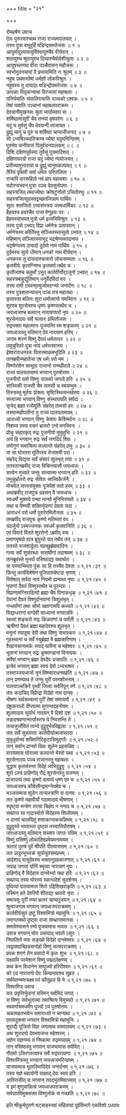 +++
title = "२१"

+++

रोमहर्षण उवाच  
ऐलः पुरूरवाश्चाथ राजा राज्यमपालयत् ।  
तस्य पुत्रा बभूवुर्हि षडिन्द्रसमतेजसः ॥ १ ॥  
आयुर्मायुरमावायुर्विश्वायुश्चैव वीर्यवान् ।  
शतायुश्च श्रुतायुश्च दिव्याश्चैवोर्वशीसुताः ॥ २ ॥  
आयुषस्तनया वीराः पञ्चैवासन् महौजसः ।  
स्वर्भानुतनयायां वै प्रभायामिति नः श्रुतम् ॥ ३ ॥  
नहुषः प्रथमस्तेषां धर्मज्ञो लोकविश्रुतः ।  
नहुषस्य तु दायादाः षडिन्द्रोपमतेजसः ॥ ४ ॥  
उत्पन्नाः पितृकन्यायां विरजायां महाबलाः ।  
यतिर्ययातिः संयातिरायातिः पञ्चको ऽश्वकः ॥ ५ ॥  
तेषां ययातिः पञ्चानां महाबलपराक्रमः ।  
देवयानीमुखनसः सुतां भार्यामवाप सः ।  
शर्मिष्ठामासुरीं चैव तनयां वृषपर्वणः ॥ ६ ॥  
यदुं च तुर्वसुं चैव देवयानी व्यजायत ।  
द्रुह्युं चानुं च पूरुं च शर्मिष्ठा चाप्यजीजनत् ॥ ७ ॥  
सो ऽभ्यषिञ्चदतिक्रम्य ज्येष्ठं यदुमनिन्दितम् ।  
पुरुमेव कनीयासं पितुर्वचनपालकम् ॥ ८ ॥  
दिशि दक्षिणपूर्वस्यां तुर्वसुं पुत्रमादिशत् ।  
दक्षिणापरयो राजा यदुं ज्येष्ठं न्ययोजयत् ।  
प्रतीच्यामुत्तारायां च द्रुह्युं चानुमकल्पयत् ॥ ९ ॥  
तैरियं पृथिवी सर्वा धर्मतः परिपालिता ।  
राजापि दारसहितो नवं प्राप महायशाः ॥ १० ॥  
यदोरप्यभवन् पुत्राः पञ्च देवसुतोपमाः ।  
सहस्त्रजित् तथाज्येष्ठः क्रोषटुर्नालो ऽजितोरघुः ॥ ११ ॥  
सहस्त्रजित्सुतस्तद्वच्छतजिन्नाम पार्थिवः ।  
सुताः शतजितो ऽप्यासंस्त्रयः परमधार्मिकाः ॥ १२ ॥  
हैहयश्च हयश्चैव राजा वेणुहयः परः ।  
हैहयस्याभवत् पुत्रो धर्म इत्यभिविश्रुतः ॥ १३ ॥  
तस्य पुत्रो ऽभवद् विप्रा धर्मनेत्रः प्रतापवान् ।  
धर्मनेत्रस्य कीर्तिस्तु सञ्जितस्तत्सुतो ऽभवत् ॥ १४ ॥  
महिष्मान् सञ्जितस्याभूद् भद्रश्रेण्यस्तदन्वयः ।  
भद्रश्रेण्यस्य दायादो दुर्दमो नाम पार्थिवः ॥ १५ ॥  
दुर्दमस्य सुतो धीमान् धनको नाम वीर्यवान् ।  
धनकस्य तु दायादाश्चत्वारो लोकसम्मताः ॥ १६ ॥  
कृतवीर्यः कृताग्निश्च कृतवर्मा तथैव च ।  
कृतौजाश्च चतुर्थो ऽभूत् कार्तवीर्योर्ऽजुनो ऽभवत् ॥ १७ ॥  
सहस्त्रबाहुर्द्युतिमान् धनुर्वेदविदां वरः ।  
तस्य रामो ऽभवन्मृत्युर्जामदग्न्यो जनार्दनः ॥ १८ ॥  
तस्य पुत्रशतान्यासन् पञ्च तत्र महारथाः ।  
कृतास्त्रा बलिनः शूरा धर्मात्मानो नमस्विनः ॥ १९ ॥  
शूरश्च शूरसेनश्च धृष्णः कृष्णस्तथैव च ।  
जयध्वजश्च बलवान् नारायणपरो नृपः ॥ २० ॥  
शूरसेनादयः सर्वे चत्वारः प्रथितौजसः ।  
रुद्रभक्ता महात्मानः पूजयन्ति स्म शङ्करम् ॥ २१ ॥  
जयध्वजस्तु मतिमान् देवं नारायणं हरिम् ।  
जगाम शरणं विष्णुं दैवतं धर्मतत्परः ॥ २२ ॥  
तमूचुरितरे पुत्रा नायं धर्मस्तवानघ ।  
ईश्वराराधनरतः पितास्माकमभूदिति ॥ २३ ॥  
तानब्रवीन्महातेजा एष धर्मः परो मम ।  
विष्णोरंशेन सम्भूता राजानो यन्महीतले ॥ २४ ॥  
राज्यं पालयतावश्यं भगवान् पुरुषोत्तमः ।  
पूजनीयो यतो विष्णुः पालको जगतो हरिः ॥ २५ ॥  
सात्त्विकी राजसी चैव तामसी च स्वयम्भुवः ।  
तिस्त्रस्तु मूर्तयः प्रोक्ताः सृष्टिस्थित्यन्तहेतवः ॥ २६ ॥  
सत्त्वात्मा भगवान् विष्णुः संस्थापयति सर्वदा ।  
सृजेद् ब्रह्मा रजोमूर्तिः संहरेत् तामसो हरः ॥ २७ ॥  
तस्मान्महीपतीनां तु राज्यं पालयतामयम् ।  
आराध्यो भगवान् विष्णुः केशवः केशिमर्दनः ॥ २८ ॥  
निशम्य तस्य वचनं भ्रातरो ऽन्ये मनस्विनः ।  
प्रोचुः संहारकृद् रुद्रः पूजनीयो मुमुक्षुभिः ॥ २९ ॥  
अयं हि भगवान् रुद्रः सर्वं जगदिदं शिवः ।  
तमोगुणं समाश्रित्य कल्पान्ते संहरेत् प्रभुः ॥ ३० ॥  
या सा घोरतरा मूर्तिरस्य तेजामयी परा ।  
संहरेद् विद्यया सर्वं संसारं शूलभृत् तया ॥ ३१ ॥  
ततस्तानब्रवीद् राजा विचिन्त्यासौ जयध्वजः ।  
सत्त्वेन मुच्यते जन्तुः सत्त्वात्मा भगवान् हरिः ॥ ३२ ॥  
तमूचुर्भ्रातरो रुद्रः सेवितः सात्त्विकैर्जनैः ।  
मोचयेत् सत्त्वसंयुक्तः पूजयेशं ततो हरम् ॥ ३३ ॥  
अथाब्रवीद् राजपुत्रः प्रहसन् वै जयध्वजः ।  
स्वधर्मो मुक्तये पन्था नान्यो मुनिभिरष्यते ॥ ३४ ॥  
तथा च वैष्णवी शक्तिर्नृपाणां देवता सदा ।  
आराधनं परो धर्मो पुरारेरमितौजसः ॥ ३५ ॥  
तमब्रवीद् राजपुत्रः कृष्णो मतिमतां वरः ।  
यदर्जुनो ऽस्मज्जनकः स्वधर्मं कृतवानिति ॥ ३६ ॥  
एवं विवादे वितते शूरसेनो ऽब्रवीद् वचः ।  
प्रमाणमृषयो ह्यत्र ब्रूयुस्ते यत् तथैव तत् ॥ ३७ ॥  
ततस्ते राजशार्दूलाः पप्रच्छुर्ब्रह्मवादिनः ।  
गत्वा सर्वे सुसंरब्धाः सप्तर्षोणां तदाश्रमम् ॥ ३८ ॥  
तानब्रुवंस्ते मुनयो वसिष्ठाद्या यथार्थतः ।  
या यस्याभिमता पुंसः सा हि तस्यैव देवता ॥ १,२१।३९ ॥  
किन्तु कार्यविशेषेण पूजिताश्चेष्टदा नृणाम् ।  
विशेषात् सर्वदा नायं नियमो ह्यन्यथा नृपाः ॥ १,२१।४० ॥  
नृपाणां दैवतं विष्णुस्तथैव च पुरन्दरः ।  
विप्राणामग्निरादित्यो ब्रह्मा चैव पिनाकधृक् ॥ १,२१।४१ ॥  
देवानां दैवतं विष्णुर्दानवानां त्रिशूलभृत् ।  
गन्धर्वाणां तथा सोमो यक्षाणामपि कथ्यते ॥ १,२१।४२ ॥  
विद्याधराणां वाग्देवी साध्यानां भगवान्रविः ।  
रक्षसां शङ्करो रुद्रः किन्नराणां च पार्वती ॥ १,२१।४३ ॥  
ऋषीणां दैवतं ब्रह्मा महादेवश्च शूलभृत् ।  
मनूनां स्यादुमा देवी तथा विष्णुः सभास्करः ॥ १,२१।४४ ॥  
गृहस्थानां च सर्वे स्युर्ब्रह्मा वै ब्रह्मचारिणाम् ।  
वैखानसानामर्कः स्याद् यतीनां च महेश्वरः ॥ १,२१।४५ ॥  
भूतानां भगवान् रुद्रः कूष्माण्डानां विनायकः ।  
सर्वेषां भगवान् ब्रह्मा देवदेवः प्रजापतिः ॥ १,२१।४६ ॥  
इत्येवं भगवान् ब्रह्मा स्वयं देवो ऽभ्यभाषत ।  
तस्माज्जयध्वजो नूनं विष्ण्वाराधनमर्हति ॥ १,२१।४७ ॥  
तान् प्रणम्याथ ते जग्मुः पुरीं परमशोभनाम् ।  
पालयाञ्चक्रिरे पृथ्वीं जित्वा सर्वरिपून् रणे ॥ १,२१।४८ ॥  
ततः कदाचिद् विप्रेन्द्रा विदेहो नाम दानवः ।  
भीषणः सर्वसत्त्वानां पुरीं तेषां समाययौ ॥ १,२१।४९ ॥  
दंष्ट्राकरालो दीप्तात्मा युगान्तदहनोपमः ।  
शूलमादाय सूर्याभं नादयन् वै दिशो दश ॥ १,२१।५० ॥  
तन्नादश्रवणान्मर्त्यास्तत्र ये निवसन्ति ते ।  
तत्यजुर्जोवितं त्वन्ये दुद्रुवुर्भयविह्वलाः ॥ १,२१।५१ ॥  
ततः सर्वे सुसंयत्ताः कार्तवीर्यात्मजास्तदा ।  
युयुधुर्दानवं शक्तिगिरिकूटासिमुद्गरैः ॥ १,२१।५२ ॥  
तान् सर्वान् दानवो विप्राः शूलेन प्रहसन्निव ।  
वारयामास घोरात्मा कल्पान्ते भैरवो यथा ॥ १,२१।५३ ॥  
शूरसेनादयः पञ्च राजानस्तु महाबलाः ।  
युद्धाय कृतसंरम्भा विदेहं त्वभिदुद्रुवुः ॥ १,२१।५४ ॥  
शूरो ऽस्त्रं प्राहिणोद् रौद्रं शूरसेनस्तु वारुणम् ।  
प्राजापत्यं तथा कृष्णो वायव्यं धृष्ण एव च ॥ १,२१।५५ ॥  
जयध्वजश्च कौबेरमैन्द्रमाग्नेयमेव च ।  
भञ्जयामास शूलेन तान्यस्त्राणि स दानवः ॥ १,२१।५६ ॥  
ततः कृष्णो महावीर्यो गदामादाय भीषणाम् ।  
स्पृष्ट्वा मन्त्रेण तरसा चिक्षेप न ननाद च ॥ १,२१।५७ ॥  
सम्प्राप्य सा गादास्योरो विदेहस्य शिलोपमम् ।  
न दानवं चालयितुं शशाकान्तकसन्निभम् ॥ १,२१।५८ ॥  
दुद्रुवुस्ते भयग्रस्ता दृष्ट्वा तस्यातिपौरुषम् ।  
जयध्वजस्तु मतिमान् सस्मार जगतः पतिम् ॥ १,२१।५९ ॥  
विष्णुं ग्रसिष्णुं लोकादिमप्रमेयमनामयम् ।  
त्रातारं पुरुषं पूर्वं श्रीपतिं पीतवाससम् ॥ १,२१।६० ॥  
ततः प्रादुरभूच्चक्रं सूर्यायुतसमप्रभम् ।  
आदेशाद् वासुदेवस्य भक्तानुग्रहकारणात् ॥ १,२१।६१ ॥  
जग्राह जगतां योनिं स्मृत्वा नारायणं नृपः ।  
प्राहिणोद् वै विदेहाय दानवेभ्यो यथा हरिः ॥ १,२१।६२ ॥  
सम्प्राप्य तस्य घोरस्य स्कन्धदेशं सुदर्शनम् ।  
पृथिव्यां पातयामास शिरो ऽद्रिशिखराकृति ॥ १,२१।६३ ॥  
तस्मिन् हते देवरिपौ शीराद्या भ्रातरो नृपाः ।  
समाययुः पुरीं रम्यां भ्रातरं चाप्यपूजयन् ॥ १,२१।६४ ॥  
श्रुत्वाजगाम भगवान् जयध्वजपराक्रमम् ।  
कार्तवीर्यसुतं द्रष्टुं विश्वामित्रो महामुनिः ॥ १,२१।६५ ॥  
तमागतमथो दृष्ट्वा राजा सम्भ्रान्तमानसः ।  
समावेश्यासने रम्ये पूजयामास भावतः ॥ १,२१।६६ ॥  
उवाच भगवान् घोरः प्रसादाद् भवतो ऽसुरः ।  
निपातितो मया सङ्ख्ये विदेहो दानवेश्वरः ॥ १,२१।६७ ॥  
त्वद्वाक्याच्छिन्नसन्देहो विष्णुं सत्यपराक्रमम् ।  
प्रपन्नः शरणं तेन प्रसादो मे कृतः शुभः ॥ १,२१।६८ ॥  
यक्ष्यामि परमेशानं विष्णुं पद्मदलेक्षणम् ।  
कथं केन विधानेन सम्पूज्यो हरिरीश्वरः ॥ १,२१।६९ ॥  
को ऽयं नारायणो देवः किम्प्रभावश्च सुव्रत ।  
सर्वमेतन्ममाचक्ष्व परं कौतूहलं हि मे ॥ १,२१।७० ॥  
विश्वामित्र उवाच  
यतः प्रवृत्तिर्भूतानां यस्मिन् सर्वमिदं जगत् ।  
स विष्णुः सर्वभूतात्मा तमाश्रित्य विमुच्यते ॥ १,२१।७१ ॥  
स्ववर्णाश्रमधर्मेण पूज्यो ऽयं पुरुषोत्तमः ।  
अकामहतभावेन समाराध्यो न चान्यथा ॥ १,२१।७२ ॥  
एतावदुक्त्वा भगवान विश्वामित्रो महामुनिः ।  
शूराद्यैः पूजितो विप्रा जगामाथ स्वमालयम् ॥ १,२१।७३ ॥  
अथ शूरादयो देवमयजन्त महेश्वरम् ।  
यज्ञेन यज्ञगम्यं तं निष्कामा रुद्रमव्ययम् ॥ १,२१।७४ ॥  
तान् वसिष्ठस्तु भगवान् याजयामास सर्ववित् ।  
गौतमो ऽत्रिरगस्त्यश्च सर्वे रुद्रपरायणाः ॥ १,२१।७५ ॥  
विश्वामित्रस्तु भगवान् जयध्वजमरिन्दमम् ।  
याजयामास भूतादिमादिदेवं जनार्दनम् ॥ १,२१।७६ ॥  
तस्य यज्ञे महायोगी साक्षाद् देवः स्वयं हरिः ।  
आविरासीत् स भगवान् तदद्भुतमिवाभवत् ॥ १,२१।७७ ॥  
य इमं शृणुयान्नित्यं जयध्वजपराक्रमम् ।  
सर्वपापविमुक्तात्मा विष्णुलोकं स गच्छति ॥ १,२१।७८ ॥  
    
इति श्रीकूर्मपुराणे षट्साहस्त्र्यां संहितायां पूर्वविभागे एकविशो ऽध्यायः
